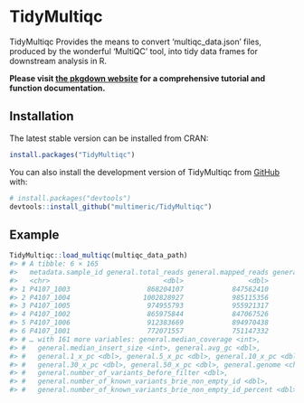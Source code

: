 
# TidyMultiqc

TidyMultiqc Provides the means to convert ‘multiqc\_data.json’ files,
produced by the wonderful ‘MultiQC’ tool, into tidy data frames for
downstream analysis in R.

**Please visit [the pkgdown
website](https://multimeric.github.io/TidyMultiqc/index.html) for a
comprehensive tutorial and function documentation.**

## Installation

The latest stable version can be installed from CRAN:

``` r
install.packages("TidyMultiqc")
```

You can also install the development version of TidyMultiqc from
[GitHub](https://github.com/) with:

``` r
# install.packages("devtools")
devtools::install_github("multimeric/TidyMultiqc")
```

## Example

``` r
TidyMultiqc::load_multiqc(multiqc_data_path)
#> # A tibble: 6 × 165
#>   metadata.sample_id general.total_reads general.mapped_reads general.percentag…
#>   <chr>                            <dbl>                <dbl>              <dbl>
#> 1 P4107_1003                   868204107            847562410               97.6
#> 2 P4107_1004                  1002828927            985115356               98.2
#> 3 P4107_1005                   974955793            955921317               98.0
#> 4 P4107_1002                   865975844            847067526               97.8
#> 5 P4107_1006                   912383669            894970438               98.1
#> 6 P4107_1001                   772071557            751147332               97.3
#> # … with 161 more variables: general.median_coverage <int>,
#> #   general.median_insert_size <int>, general.avg_gc <dbl>,
#> #   general.1_x_pc <dbl>, general.5_x_pc <dbl>, general.10_x_pc <dbl>,
#> #   general.30_x_pc <dbl>, general.50_x_pc <dbl>, general.genome <chr>,
#> #   general.number_of_variants_before_filter <dbl>,
#> #   general.number_of_known_variants_brie_non_empty_id <dbl>,
#> #   general.number_of_known_variants_brie_non_empty_id_percent <dbl>, …
```
